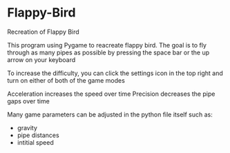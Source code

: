 # Flappy-Bird
Recreation of Flappy Bird

This program using Pygame to reacreate flappy bird. The goal is to fly through as 
many pipes as possible by pressing the space bar or the up arrow on your keyboard

To increase the difficulty, you can click the settings icon in the top right and 
turn on either of both of the game modes

Acceleration increases the speed over time
Precision decreases the pipe gaps over time

Many game parameters can be adjusted in the python file itself such as:
- gravity
- pipe distances
- intitial speed
